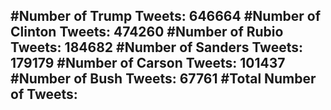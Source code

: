 #Number of Trump Tweets: 646664
#Number of Clinton Tweets: 474260
#Number of Rubio Tweets: 184682
#Number of Sanders Tweets: 179179
#Number of Carson Tweets: 101437
#Number of Bush Tweets: 67761
#Total Number of Tweets:  
---
